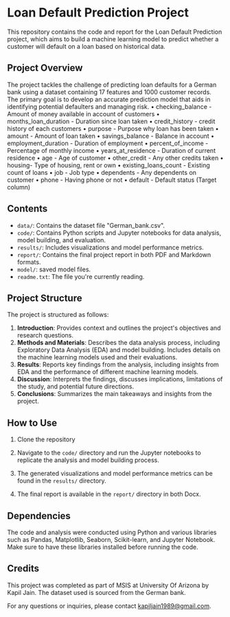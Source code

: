 # Loan Default Prediction Project

This repository contains the code and report for the Loan Default Prediction project, which aims to build a machine learning model to predict whether a customer will default on a loan based on historical data.

## Project Overview

The project tackles the challenge of predicting loan defaults for a German bank using a dataset containing 17 features and 1000 customer records. The primary goal is to develop an accurate prediction model that aids in identifying potential defaulters and managing risk.
	•	checking_balance - Amount of money available in account of customers
	•	months_loan_duration - Duration since loan taken
	•	credit_history - credit history of each customers
	•	purpose - Purpose why loan has been taken
	•	amount - Amount of loan taken
	•	savings_balance - Balance in account
	•	employment_duration - Duration of employment
	•	percent_of_income - Percentage of monthly income
	•	years_at_residence - Duration of current residence
	•	age - Age of customer
	•	other_credit - Any other credits taken
	•	housing- Type of housing, rent or own
	•	existing_loans_count - Existing count of loans
	•	job - Job type
	•	dependents - Any dependents on customer
	•	phone - Having phone or not
	•	default - Default status (Target column)


## Contents

- `data/`: Contains the dataset file "German_bank.csv".
- `code/`: Contains Python scripts and Jupyter notebooks for data analysis, model building, and evaluation.
- `results/`: Includes visualizations and model performance metrics.
- `report/`: Contains the final project report in both PDF and Markdown formats.
- `model/`: saved model files.
- `readme.txt`: The file you're currently reading.

## Project Structure

The project is structured as follows:

1. **Introduction**: Provides context and outlines the project's objectives and research questions.
2. **Methods and Materials**: Describes the data analysis process, including Exploratory Data Analysis (EDA) and model building. Includes details on the machine learning models used and their evaluations.
3. **Results**: Reports key findings from the analysis, including insights from EDA and the performance of different machine learning models.
4. **Discussion**: Interprets the findings, discusses implications, limitations of the study, and potential future directions.
5. **Conclusions**: Summarizes the main takeaways and insights from the project.

## How to Use

1. Clone the repository

2. Navigate to the `code/` directory and run the Jupyter notebooks to replicate the analysis and model building process.

3. The generated visualizations and model performance metrics can be found in the `results/` directory.

4. The final report is available in the `report/` directory in both Docx.

## Dependencies

The code and analysis were conducted using Python and various libraries such as Pandas, Matplotlib, Seaborn, Scikit-learn, and Jupyter Notebook. Make sure to have these libraries installed before running the code.

## Credits

This project was completed as part of MSIS at University Of Arizona by Kapil Jain. The dataset used is sourced from the German bank.

For any questions or inquiries, please contact kapiljain1989@gmail.com.
